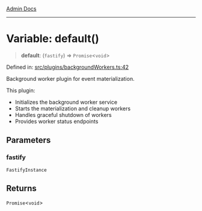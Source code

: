 [Admin Docs](/)

***

# Variable: default()

> **default**: (`fastify`) => `Promise`\<`void`\>

Defined in: [src/plugins/backgroundWorkers.ts:42](https://github.com/gautam-divyanshu/talawa-api/blob/7e7d786bbd7356b22a3ba5029601eed88ff27201/src/plugins/backgroundWorkers.ts#L42)

Background worker plugin for event materialization.

This plugin:
- Initializes the background worker service
- Starts the materialization and cleanup workers
- Handles graceful shutdown of workers
- Provides worker status endpoints

## Parameters

### fastify

`FastifyInstance`

## Returns

`Promise`\<`void`\>
